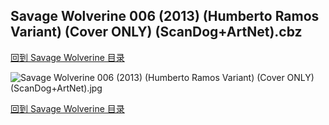 ## Savage Wolverine 006 (2013) (Humberto Ramos Variant) (Cover ONLY) (ScanDog+ArtNet).cbz


[回到 Savage Wolverine 目录](https://github.com/alicewish/markdown/blob/master/series/Savage-Wolverine.md)


![Savage Wolverine 006 (2013) (Humberto Ramos Variant) (Cover ONLY) (ScanDog+ArtNet).jpg](https://wx1.sinaimg.cn/large/6a9fdecaly1fr0x1aippej21401pf1kx.jpg)

[回到 Savage Wolverine 目录](https://github.com/alicewish/markdown/blob/master/series/Savage-Wolverine.md)

